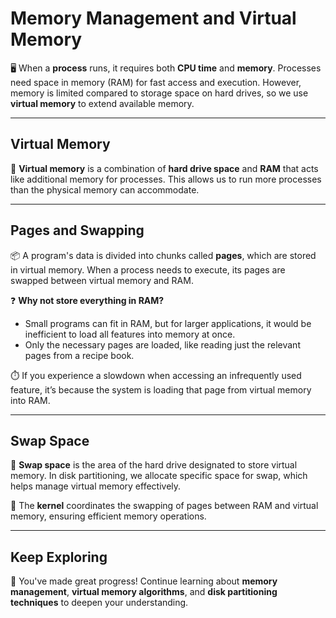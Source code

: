 # Memory Management and Virtual Memory

🖥️ When a **process** runs, it requires both **CPU time** and **memory**. Processes need space in memory (RAM) for fast access and execution. However, memory is limited compared to storage space on hard drives, so we use **virtual memory** to extend available memory.

---

## Virtual Memory

💾 **Virtual memory** is a combination of **hard drive space** and **RAM** that acts like additional memory for processes. This allows us to run more processes than the physical memory can accommodate.

---

## Pages and Swapping

📦 A program's data is divided into chunks called **pages**, which are stored in virtual memory. When a process needs to execute, its pages are swapped between virtual memory and RAM.

❓ **Why not store everything in RAM?** 
- Small programs can fit in RAM, but for larger applications, it would be inefficient to load all features into memory at once.
- Only the necessary pages are loaded, like reading just the relevant pages from a recipe book.

⏱️ If you experience a slowdown when accessing an infrequently used feature, it’s because the system is loading that page from virtual memory into RAM.

---

## Swap Space

📁 **Swap space** is the area of the hard drive designated to store virtual memory. In disk partitioning, we allocate specific space for swap, which helps manage virtual memory effectively.

🔧 The **kernel** coordinates the swapping of pages between RAM and virtual memory, ensuring efficient memory operations.

---

## Keep Exploring

👏 You've made great progress! Continue learning about **memory management**, **virtual memory algorithms**, and **disk partitioning techniques** to deepen your understanding.
